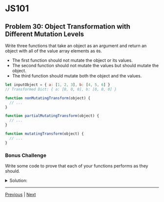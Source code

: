 # JS101
## Problem 30: Object Transformation with Different Mutation Levels

Write three functions that take an object as an argument and return an object with all of the value array elements as `0`s.

- The first function should not mutate the object or its values.
- The second function should not mutate the values but should mutate the object.
- The third function should mutate both the object and the values.

```js
let inputObject = { a: [1, 2, 3], b: [4, 5, 6] }
// Transformed Dict: { a: [0, 0, 0], b: [0, 0, 0] }

function nonMutatingTransform(object) {
  // ...
}

function partialMutatingTransform(object) {
  // ...
}

function mutatingTransform(object) {
  // ...
}
```

### Bonus Challenge
Write some code to prove that each of your functions performs as they should.

<details>
<summary>Solution:</summary>

```js
function nonMutatingTransform(object) {
  const newObj = {};
  for (let key in object) {
    newObj[key] = object[key].map(el => 0);
  }
  return newObj;
}

function partialMutatingTransform(object) {
  for (let key in object) {
    object[key] = object[key].map(el => 0);
  }
  return object;
}

function mutatingTransform(object) {
  for (let key in object) {
    object[key].forEach((_, idx) => {
      object[key][idx] = 0;
    });
  }
  return object;
}
```

**Bonus Challenge - Proof:**

```js
// Test 1: nonMutatingTransform
let obj1 = { a: [1, 2, 3], b: [4, 5, 6] };
let originalA1 = obj1.a;
let result1 = nonMutatingTransform(obj1);

console.log(obj1);           // { a: [1, 2, 3], b: [4, 5, 6] } - unchanged
console.log(result1);        // { a: [0, 0, 0], b: [0, 0, 0] } - new object
console.log(obj1 === result1);        // false - different objects
console.log(obj1.a === originalA1);   // true - same array
console.log(result1.a === originalA1); // false - different array

// Test 2: partialMutatingTransform
let obj2 = { a: [1, 2, 3], b: [4, 5, 6] };
let originalA2 = obj2.a;
let result2 = partialMutatingTransform(obj2);

console.log(obj2);           // { a: [0, 0, 0], b: [0, 0, 0] } - mutated
console.log(result2);        // { a: [0, 0, 0], b: [0, 0, 0] } - same object
console.log(obj2 === result2);        // true - same object
console.log(obj2.a === originalA2);   // false - different array

// Test 3: mutatingTransform
let obj3 = { a: [1, 2, 3], b: [4, 5, 6] };
let originalA3 = obj3.a;
let result3 = mutatingTransform(obj3);

console.log(obj3);           // { a: [0, 0, 0], b: [0, 0, 0] } - mutated
console.log(result3);        // { a: [0, 0, 0], b: [0, 0, 0] } - same object
console.log(obj3 === result3);        // true - same object
console.log(obj3.a === originalA3);   // true - same array, mutated
```

</details>

---

[Previous](29.md) | [Next](31.md)

